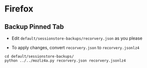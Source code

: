 Firefox
=======

## Backup Pinned Tab

* Edit `default/sessionstore-backups/recorvery.json` as you please

* To apply changes, convert `recorvery.json` to `recorvery.jsonlz4`

```
cd default/sessionstore-backups/
python ../../mozlz4a.py recorvery.json recorvery.jsonlz4
```
